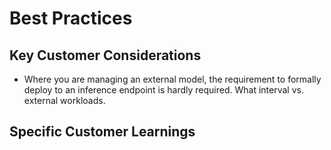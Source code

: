 # Best Practices

## Key Customer Considerations
- Where you are managing an external model, the requirement to formally deploy to an inference endpoint is
  hardly required. What interval vs. external workloads.

## Specific Customer Learnings
